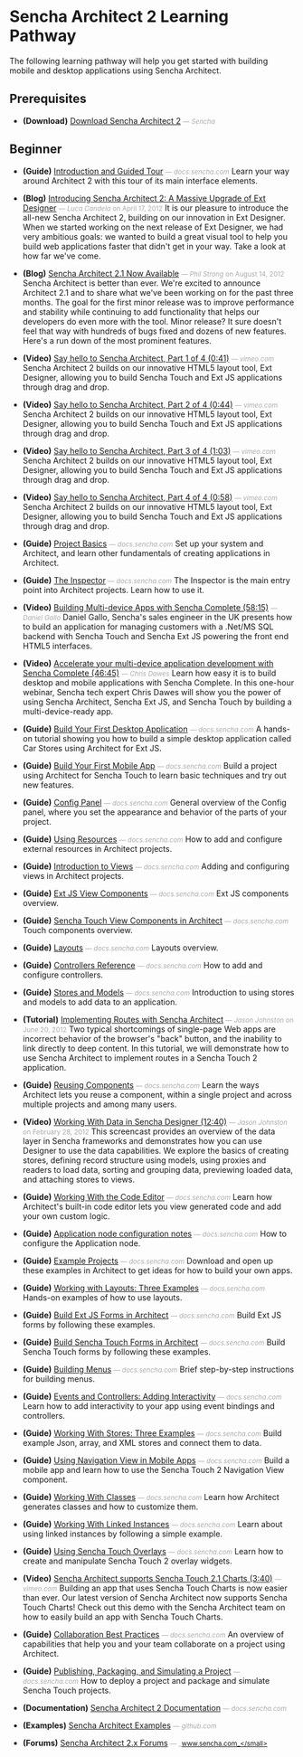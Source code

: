 # Sencha Architect 2 Learning Pathway
The following learning pathway will help you get started with building mobile and desktop applications using Sencha Architect.


## Prerequisites

- **(Download)** [Download Sencha Architect 2](http://www.sencha.com/products/architect/download/) <small style='color:#aaa;'>&mdash; _Sencha_</small>
    

## Beginner

- **(Guide)** [Introduction and Guided Tour](http://docs.sencha.com/architect/2/#!/guide/intro) <small style='color:#aaa;'>&mdash; _docs.sencha.com_</small>
    Learn your way around Architect 2 with this tour of its main interface elements.

- **(Blog)** [Introducing Sencha Architect 2: A Massive Upgrade of Ext Designer](http://www.sencha.com/blog/sencha-architect-html5-app-builder-for-touch-and-ext-js/) <small style='color:#aaa;'>&mdash; _Luca Candela_ on April 17, 2012</small>
    It is our pleasure to introduce the all-new Sencha Architect 2, building on our innovation in Ext Designer. When we started working on the next release of Ext Designer, we had very ambitious goals: we wanted to build a great visual tool to help you build web applications faster that didn't get in your way. Take a look at how far we've come.

- **(Blog)** [Sencha Architect 2.1 Now Available](http://www.sencha.com/blog/sencha-architect-2-1/) <small style='color:#aaa;'>&mdash; _Phil Strong_ on August 14, 2012</small>
    Sencha Architect is better than ever. We're excited to announce Architect 2.1 and to share what we've been working on for the past three months. The goal for the first minor release was to improve performance and stability while continuing to add functionality that helps our developers do even more with the tool. Minor release? It sure doesn't feel that way with hundreds of bugs fixed and dozens of new features. Here's a run down of the most prominent features.

- **(Video)** [Say hello to Sencha Architect, Part 1 of 4 (0:41)](http://vimeo.com/40504820) <small style='color:#aaa;'>&mdash; _vimeo.com_</small>
    Sencha Architect 2 builds on our innovative HTML5 layout tool, Ext Designer, allowing you to build Sencha Touch and Ext JS applications through drag and drop.

- **(Video)** [Say hello to Sencha Architect, Part 2 of 4 (0:44)](http://vimeo.com/40499741) <small style='color:#aaa;'>&mdash; _vimeo.com_</small>
    Sencha Architect 2 builds on our innovative HTML5 layout tool, Ext Designer, allowing you to build Sencha Touch and Ext JS applications through drag and drop.

- **(Video)** [Say hello to Sencha Architect, Part 3 of 4 (1:03)](http://vimeo.com/40500373) <small style='color:#aaa;'>&mdash; _vimeo.com_</small>
    Sencha Architect 2 builds on our innovative HTML5 layout tool, Ext Designer, allowing you to build Sencha Touch and Ext JS applications through drag and drop.

- **(Video)** [Say hello to Sencha Architect, Part 4 of 4 (0:58)](http://vimeo.com/40500092) <small style='color:#aaa;'>&mdash; _vimeo.com_</small>
    Sencha Architect 2 builds on our innovative HTML5 layout tool, Ext Designer, allowing you to build Sencha Touch and Ext JS applications through drag and drop.

- **(Guide)** [Project Basics](http://docs.sencha.com/architect/2/#!/guide/project_basics) <small style='color:#aaa;'>&mdash; _docs.sencha.com_</small>
    Set up your system and Architect, and learn other fundamentals of creating applications in Architect.

- **(Guide)** [The Inspector](http://docs.sencha.com/architect/2/#!/guide/project_inspector) <small style='color:#aaa;'>&mdash; _docs.sencha.com_</small>
    The Inspector is the main entry point into Architect projects. Learn how to use it.

- **(Video)** [Building Multi-device Apps with Sencha Complete (58:15)](http://vimeo.com/52871577) <small style='color:#aaa;'>&mdash; _Daniel Gallo_</small>
    Daniel Gallo, Sencha's sales engineer in the UK presents how to build an application for managing customers with a .Net/MS SQL backend with Sencha Touch and Sencha Ext JS powering the front end HTML5 interfaces.

- **(Video)** [Accelerate your multi-device application development with Sencha Complete (46:45)](http://vimeo.com/54618369) <small style='color:#aaa;'>&mdash; _Chris Dawes_</small>
    Learn how easy it is to build desktop and mobile applications with Sencha Complete. In this one-hour webinar, Sencha tech expert Chris Dawes will show you the power of using Sencha Architect, Sencha Ext JS, and Sencha Touch by building a multi-device-ready app.

- **(Guide)** [Build Your First Desktop Application](http://docs.sencha.com/architect/2/#!/guide/first_desktop_app) <small style='color:#aaa;'>&mdash; _docs.sencha.com_</small>
    A hands-on tutorial showing you how to build a simple desktop application called Car Stores using Architect for Ext JS.

- **(Guide)** [Build Your First Mobile App](http://docs.sencha.com/architect/2/#!/guide/first_mobile_app) <small style='color:#aaa;'>&mdash; _docs.sencha.com_</small>
    Build a project using Architect for Sencha Touch to learn basic techniques and try out new features.

- **(Guide)** [Config Panel](http://docs.sencha.com/architect/2/#!/guide/config_panel) <small style='color:#aaa;'>&mdash; _docs.sencha.com_</small>
    General overview of the Config panel, where you set the appearance and behavior of the parts of your project.

- **(Guide)** [Using Resources](http://docs.sencha.com/architect/2/#!/guide/resources) <small style='color:#aaa;'>&mdash; _docs.sencha.com_</small>
    How to add and configure external resources in Architect projects.

- **(Guide)** [Introduction to Views](http://docs.sencha.com/architect/2/#!/guide/views_intro) <small style='color:#aaa;'>&mdash; _docs.sencha.com_</small>
    Adding and configuring views in Architect projects.

- **(Guide)** [Ext JS View Components](http://docs.sencha.com/architect/2/#!/guide/views_extjscomp) <small style='color:#aaa;'>&mdash; _docs.sencha.com_</small>
    Ext JS components overview.

- **(Guide)** [Sencha Touch View Components in Architect](http://docs.sencha.com/architect/2/#!/guide/views_touchcomp) <small style='color:#aaa;'>&mdash; _docs.sencha.com_</small>
    Touch components overview.

- **(Guide)** [Layouts](http://docs.sencha.com/architect/2/#!/guide/views_layouts) <small style='color:#aaa;'>&mdash; _docs.sencha.com_</small>
    Layouts overview.

- **(Guide)** [Controllers Reference](http://docs.sencha.com/architect/2/#!/guide/controllers) <small style='color:#aaa;'>&mdash; _docs.sencha.com_</small>
    How to add and configure controllers.

- **(Guide)** [Stores and Models](http://docs.sencha.com/architect/2/#!/guide/stores_models) <small style='color:#aaa;'>&mdash; _docs.sencha.com_</small>
    Introduction to using stores and models to add data to an application.

- **(Tutorial)** [Implementing Routes with Sencha Architect](http://www.sencha.com/learn/implementing-routes-with-sencha-architect/) <small style='color:#aaa;'>&mdash; _Jason Johnston_ on June 20, 2012</small>
    Two typical shortcomings of single-page Web apps are incorrect behavior of the browser's "back" button, and the inability to link directly to deep content. In this tutorial, we will demonstrate how to use Sencha Architect to implement routes in a Sencha Touch 2 application.

- **(Guide)** [Reusing Components](http://docs.sencha.com/architect/2/#!/guide/reusing_components) <small style='color:#aaa;'>&mdash; _docs.sencha.com_</small>
    Learn the ways Architect lets you reuse a component, within a single project and across multiple projects and among many users.

- **(Video)** [Working With Data in Sencha Designer (12:40)](http://www.sencha.com/learn/working-with-data-in-sencha-designer/) <small style='color:#aaa;'>&mdash; _Jason Johnston_ on February 28, 2012</small>
    This screencast provides an overview of the data layer in Sencha frameworks and demonstrates how you can use Designer to use the data capabilities. We explore the basics of creating stores, defining record structure using models, using proxies and readers to load data, sorting and grouping data, previewing loaded data, and attaching stores to views.

- **(Guide)** [Working With the Code Editor](http://docs.sencha.com/architect/2/#!/guide/custom_code) <small style='color:#aaa;'>&mdash; _docs.sencha.com_</small>
    Learn how Architect's built-in code editor lets you view generated code and add your own custom logic.

- **(Guide)** [Application node configuration notes](http://docs.sencha.com/architect/2/#!/guide/application_node) <small style='color:#aaa;'>&mdash; _docs.sencha.com_</small>
    How to configure the Application node.

- **(Guide)** [Example Projects](http://docs.sencha.com/architect/2/#!/guide/examples) <small style='color:#aaa;'>&mdash; _docs.sencha.com_</small>
    Download and open up these examples in Architect to get ideas for how to build your own apps.

- **(Guide)** [Working with Layouts: Three Examples](http://docs.sencha.com/architect/2/#!/guide/views_layoutexamples) <small style='color:#aaa;'>&mdash; _docs.sencha.com_</small>
    Hands-on examples of how to use layouts.

- **(Guide)** [Build Ext JS Forms in Architect](http://docs.sencha.com/architect/2/#!/guide/views_forms_extjs) <small style='color:#aaa;'>&mdash; _docs.sencha.com_</small>
    Build Ext JS forms by following these examples.

- **(Guide)** [Build Sencha Touch Forms in Architect](http://docs.sencha.com/architect/2/#!/guide/views_forms_touch) <small style='color:#aaa;'>&mdash; _docs.sencha.com_</small>
    Build Sencha Touch forms by following these examples.

- **(Guide)** [Building Menus](http://docs.sencha.com/architect/2/#!/guide/views_buildmenu) <small style='color:#aaa;'>&mdash; _docs.sencha.com_</small>
    Brief step-by-step instructions for building menus.

- **(Guide)** [Events and Controllers: Adding Interactivity](http://docs.sencha.com/architect/2/#!/guide/interactivity) <small style='color:#aaa;'>&mdash; _docs.sencha.com_</small>
    Learn how to add interactivity to your app using event bindings and controllers.

- **(Guide)** [Working With Stores: Three Examples](http://docs.sencha.com/architect/2/#!/guide/stores_examples) <small style='color:#aaa;'>&mdash; _docs.sencha.com_</small>
    Build example Json, array, and XML stores and connect them to data.

- **(Guide)** [Using Navigation View in Mobile Apps](http://docs.sencha.com/architect/2/#!/guide/navigationview) <small style='color:#aaa;'>&mdash; _docs.sencha.com_</small>
    Build a mobile app and learn how to use the Sencha Touch 2 Navigation View component.

- **(Guide)** [Working With Classes](http://docs.sencha.com/architect/2/#!/guide/classes) <small style='color:#aaa;'>&mdash; _docs.sencha.com_</small>
    Learn how Architect generates classes and how to customize them.

- **(Guide)** [Working With Linked Instances](http://docs.sencha.com/architect/2/#!/guide/linked_instances) <small style='color:#aaa;'>&mdash; _docs.sencha.com_</small>
    Learn about using linked instances by following a simple example.

- **(Guide)** [Using Sencha Touch Overlays](http://docs.sencha.com/architect/2/#!/guide/touch_overlays) <small style='color:#aaa;'>&mdash; _docs.sencha.com_</small>
    Learn how to create and manipulate Sencha Touch 2 overlay widgets.

- **(Video)** [Sencha Architect supports Sencha Touch 2.1 Charts (3:40)](http://vimeo.com/52875480) <small style='color:#aaa;'>&mdash; _vimeo.com_</small>
    Building an app that uses Sencha Touch Charts is now easier than ever. Our latest version of Sencha Architect now supports Sencha Touch Charts! Check out this demo with the Sencha Architect team on how to easily build an app with Sencha Touch Charts.

- **(Guide)** [Collaboration Best Practices](http://docs.sencha.com/architect/2/#!/guide/collaboration) <small style='color:#aaa;'>&mdash; _docs.sencha.com_</small>
    An overview of capabilities that help you and your team collaborate on a project using Architect.

- **(Guide)** [Publishing, Packaging, and Simulating a Project](http://docs.sencha.com/architect/2/#!/guide/deploy) <small style='color:#aaa;'>&mdash; _docs.sencha.com_</small>
    How to deploy a project and package and simulate Sencha Touch projects.

- **(Documentation)** [Sencha Architect 2 Documentation](http://docs.sencha.com/architect/2/) <small style='color:#aaa;'>&mdash; _docs.sencha.com_</small>
    
- **(Examples)** [Sencha Architect Examples](https://github.com/SenchaArchitect) <small style='color:#aaa;'>&mdash; _github.com_</small>
    
- **(Forums)** [Sencha Architect 2.x Forums](http://www.sencha.com/forum/forumdisplay.php?99-Sencha-Architect-Forums-2.x) <small style='color:#aaa;'>&mdash; _www.sencha.com_</small>
    

